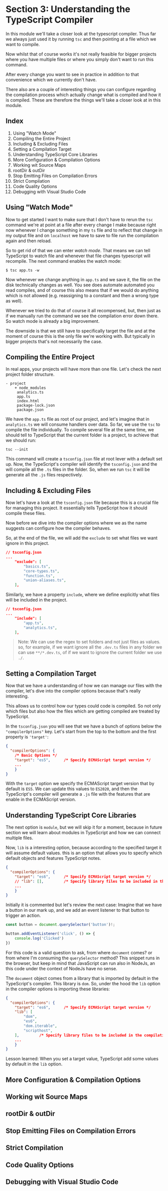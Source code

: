 Section 3: Understanding the TypeScript Compiler
================================================

In this module we'll take a closer look at the typescript compiler. Thus far we always just used it by running `tsc` and then pointing at a file which we want to compile.

Now whilst that of course works it's not really feasible for bigger projects where you have multiple files or where you simply don't want to run this command.

After every change you want to see in practice in addition to that convenience which we currently don't have.

There also are a couple of interesting things you can configure regarding the compilation process which actually change what is compiled and how it is compiled. These are therefore the things we'll take a closer look at in this module.


Index
------------
1. Using "Watch Mode"
2. Compiling the Entire Project
3. Including & Excluding Files
4. Setting a Compilation Target
5. Understanding TypeScript Core Libraries
6. More Configuration & Compilation Options
7. Working wit Source Maps
8. rootDir & outDir
9. Stop Emitting Files on Compilation Errors
10. Strict Compilation
11. Code Quality Options
12. Debugging with Visual Studio Code


Using "Watch Mode"
--------------------------------
Now to get started I want to make sure that I don't have to rerun the `tsc` command we're at point at a file after every change I make because right now whenever I change something in my `ts` file and to reflect that change in my output file and on `localhost` we have to save to file run the compilation again and then reload.

So to get rid of that we can enter *watch mode*. That means we can tell TypeScript to watch file and whenever that file changes typescript will recompile. The next command enables the watch mode:

```
$ tsc app.ts -w
```

Now whenever we change anything in `app.ts` and we save it, the file on the disk technically changes as well. You see does automate automated you read compiles, and of course this also means that if we would do anything which is not allowed (e.g. reassigning to a constant and then a wrong type as well).

Whenever we tried to do that of course it all recompensed, but, then just as if we manually run the command we see the compilation error down there. So watch mode is already a big improvement.

The downside is that we still have to specifically target the file and at the moment of course this is the only file we're working with. But typically in bigger projects that's not necessarily the case.

Compiling the Entire Project
--------------------------------
In real apps, your projects will have more than one file. Let's check the next project folder structure.

```
- project
    + node_modules
     analytics.ts
     app.ts
     index.html
     package-lock.json
     package.json
```

We have the `app.ts` file as root of our project, and let's imagine that in `analytics.ts` we will consume handlers over data. So far, we use the `tsc` to compile the file individually. To compile several file at the same time, we should tell to TypeScript that the current folder is a project, to achieve that we should run:

```
tsc --init
```

This command will create a `tsconfig.json` file at root lever with a default set up. Now, the TypeScript's compiler will identify the `tsconfig.json` and the will compile all the `.ts` files in the folder. So, when we run `tsc` it will be generate all the `.js` files respectively.

Including & Excluding Files
--------------------------------
Now let's have a look at the `tsconfig.json` file because this is a crucial file for managing this project. It essentially tells TypeScript how it should compile these files.

Now before we dive into the compiler options where we as the name suggests can configure how the compiler behaves.

So, at the end of the file, we will add the `exclude` to set what files we want ignore in this project.

```json
// tsconfig.json
...
    "exclude": [
        "basics.ts",
        "core-types.ts",
        "function.ts",
        "union-aliases.ts",
    ],
```

Similarly, we have a property `include`, where we define explicitly what files will be included in the project.

```json
// tsconfig.json
...
    "include": [
        "app.ts",
        "analytics.ts",
    ],
```

> Note: We can use the regex to set folders and not just files as values. so, for example, if we want ignore all the `.dev.ts` files in any folder we can use `**/*.dev.ts`, of if we want to ignore the current folder we use `./`.

Setting a Compilation Target
--------------------------------
Now that we have a understanding of how we can manage our files with the compiler, let's dive into the compiler options because that's really interesting.

This allows us to control how our types could code is compiled. So not only which files but also how the files which are getting compiled are treated by TypeScript.

In the `tsconfig.json` you will see that we have a bunch of options below the `"compilerOptions"` key. Let's start from the top to the bottom and the first property is `'target'`:

```json
{
  "compilerOptions": {
    /* Basic Options */
    "target": "es5",      /* Specify ECMAScript target version */
    ...
    }
}
```

With the `target` option we specify the ECMAScript target version that by default is `ES5`. We can update this values to `ES2020`, and then the TypeScript's compiler will generate a `.js` file with the features that are enable in the ECMAScript version. 

Understanding TypeScript Core Libraries
--------------------------------
The next option is `module`, but we will skip it for a moment, because in future section we will learn about modules in TypeScript and how we can connect multiple files.

Now, `lib` is a interesting option, because according to the specified target it will assume default values. this is an option that allows you to specify which default objects and features TypeScript notes.

```json
{
  "compilerOptions": {
    "target": "es6",      /* Specify ECMAScript target version */
    // "lib": [],         /* Specify library files to be included in the compilation. */
    ...
    }
}
```

Initially it is commented but let's review the next case: Imagine that we have a button in our mark up, and we add an event listener to that button to trigger an action.

```typescript
const button = document.querySelector('button')!;

button.addEventListener('click', () => {
    console.log('Clicked')
})
```

For this code is a valid question to ask, from where `document` comes? or from where I'm consuming the `querySelector` method? This snippet runs in the browser, but keep in mind that JavaScript can run also in NodeJs, an this code under the context of NodeJs have no sense.

The `document` object comes from a library that is imported by default in the TypeScript's compiler. This library is `dom`. So, under the hood the `lib` option in the compiler options is importing these libraries:

```json
{
  "compilerOptions": {
    "target": "es6",      /* Specify ECMAScript target version */
    "lib": [
        "dom",
        "es6",
        "dom.iterable",
        "scripthost",
    ],         /* Specify library files to be included in the compilation. */
    ...
    }
}
```
Lesson learned: When you set a target value, TypeScript add some values by default in the `lib` option. 

More Configuration & Compilation Options
--------------------------------

Working wit Source Maps
--------------------------------

rootDir & outDir
--------------------------------

Stop Emitting Files on Compilation Errors
--------------------------------

Strict Compilation
--------------------------------

Code Quality Options
--------------------------------

Debugging with Visual Studio Code
--------------------------------
